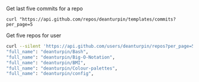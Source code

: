 Get last five commits for a repo
```
curl "https://api.github.com/repos/deanturpin/templates/commits?per_page=5
```

Get five repos for user
```bash
curl --silent 'https://api.github.com/users/deanturpin/repos?per_page=5'  | grep full_name 
"full_name": "deanturpin/Bash",
"full_name": "deanturpin/Big-O-Notation",
"full_name": "deanturpin/BMI",
"full_name": "deanturpin/Colour-palettes",
"full_name": "deanturpin/config",
```
